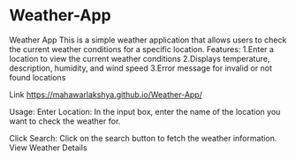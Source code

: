 # Weather-App
Weather App
This is a simple weather application that allows users to check the current weather conditions for a specific location.
Features:
1.Enter a location to view the current weather conditions
2.Displays temperature, description, humidity, and wind speed
3.Error message for invalid or not found locations

Link https://mahawarlakshya.github.io/Weather-App/

Usage:
Enter Location:
In the input box, enter the name of the location you want to check the weather for.

Click Search:
Click on the search button to fetch the weather information.
View Weather Details
